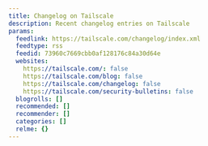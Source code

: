 ```yaml
---
title: Changelog on Tailscale
description: Recent changelog entries on Tailscale
params:
  feedlink: https://tailscale.com/changelog/index.xml
  feedtype: rss
  feedid: 73960c7669cbb0af128176c84a30d64e
  websites:
    https://tailscale.com/: false
    https://tailscale.com/blog: false
    https://tailscale.com/changelog: false
    https://tailscale.com/security-bulletins: false
  blogrolls: []
  recommended: []
  recommender: []
  categories: []
  relme: {}
---
```

